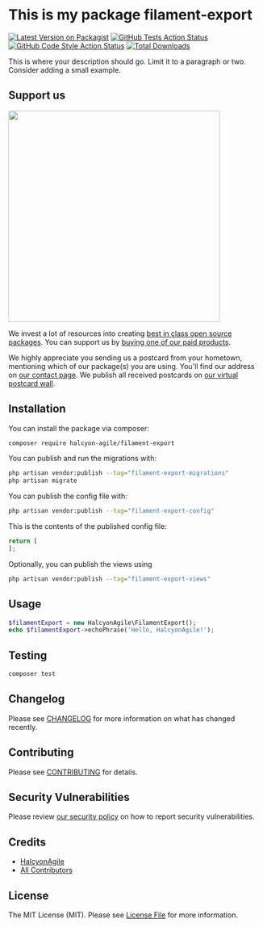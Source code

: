# This is my package filament-export

[![Latest Version on Packagist](https://img.shields.io/packagist/v/halcyon-agile/filament-export.svg?style=flat-square)](https://packagist.org/packages/halcyon-agile/filament-export)
[![GitHub Tests Action Status](https://img.shields.io/github/actions/workflow/status/halcyon-agile/filament-export/run-tests.yml?branch=main&label=tests&style=flat-square)](https://github.com/halcyon-agile/filament-export/actions?query=workflow%3Arun-tests+branch%3Amain)
[![GitHub Code Style Action Status](https://img.shields.io/github/actions/workflow/status/halcyon-agile/filament-export/fix-php-code-style-issues.yml?branch=main&label=code%20style&style=flat-square)](https://github.com/halcyon-agile/filament-export/actions?query=workflow%3A"Fix+PHP+code+style+issues"+branch%3Amain)
[![Total Downloads](https://img.shields.io/packagist/dt/halcyon-agile/filament-export.svg?style=flat-square)](https://packagist.org/packages/halcyon-agile/filament-export)

This is where your description should go. Limit it to a paragraph or two. Consider adding a small example.

## Support us

[<img src="https://github-ads.s3.eu-central-1.amazonaws.com/filament-export.jpg?t=1" width="419px" />](https://spatie.be/github-ad-click/filament-export)

We invest a lot of resources into creating [best in class open source packages](https://spatie.be/open-source). You can support us by [buying one of our paid products](https://spatie.be/open-source/support-us).

We highly appreciate you sending us a postcard from your hometown, mentioning which of our package(s) you are using. You'll find our address on [our contact page](https://spatie.be/about-us). We publish all received postcards on [our virtual postcard wall](https://spatie.be/open-source/postcards).

## Installation

You can install the package via composer:

```bash
composer require halcyon-agile/filament-export
```

You can publish and run the migrations with:

```bash
php artisan vendor:publish --tag="filament-export-migrations"
php artisan migrate
```

You can publish the config file with:

```bash
php artisan vendor:publish --tag="filament-export-config"
```

This is the contents of the published config file:

```php
return [
];
```

Optionally, you can publish the views using

```bash
php artisan vendor:publish --tag="filament-export-views"
```

## Usage

```php
$filamentExport = new HalcyonAgile\FilamentExport();
echo $filamentExport->echoPhrase('Hello, HalcyonAgile!');
```

## Testing

```bash
composer test
```

## Changelog

Please see [CHANGELOG](CHANGELOG.md) for more information on what has changed recently.

## Contributing

Please see [CONTRIBUTING](CONTRIBUTING.md) for details.

## Security Vulnerabilities

Please review [our security policy](../../security/policy) on how to report security vulnerabilities.

## Credits

- [HalcyonAgile](https://github.com/halcyon-agile)
- [All Contributors](../../contributors)

## License

The MIT License (MIT). Please see [License File](LICENSE.md) for more information.
